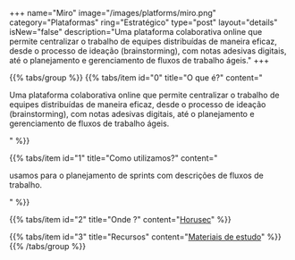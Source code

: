 +++
name="Miro"
image="/images/platforms/miro.png"
category="Plataformas"
ring="Estratégico"
type="post"
layout="details"
isNew="false"
description="Uma plataforma colaborativa online que permite centralizar o trabalho de equipes distribuídas de maneira eficaz, desde o processo de ideação (brainstorming), com notas adesivas digitais, até o planejamento e gerenciamento de fluxos de trabalho ágeis."
+++

{{% tabs/group %}}
  {{% tabs/item id="0" title="O que é?" content="<p>Uma plataforma colaborativa online que permite centralizar o trabalho de equipes distribuídas de maneira eficaz, desde o processo de ideação (brainstorming), com notas adesivas digitais, até o planejamento e gerenciamento de fluxos de trabalho ágeis.</p>" %}}

  {{% tabs/item id="1" title="Como utilizamos?" content="<p>usamos para o planejamento de sprints com descrições de fluxos de trabalho.</p>" %}}

  {{% tabs/item id="2" title="Onde ?" content="<a href='https://horusec.io/' target='_blank'>Horusec</a>" %}}

  {{% tabs/item id="3" title="Recursos" content="<a href='https://academy.miro.com/' target='_blank'>Materiais de estudo</a>" %}}
{{% /tabs/group %}}
